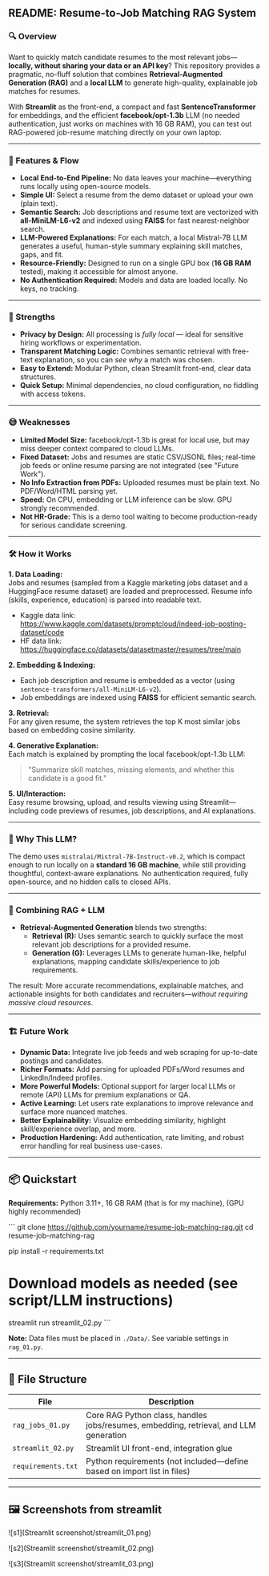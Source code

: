 ## README: Resume-to-Job Matching RAG System

### 🔍 Overview

Want to quickly match candidate resumes to the most relevant jobs—**locally, without sharing your data or an API key**? This repository provides a pragmatic, no-fluff solution that combines **Retrieval-Augmented Generation (RAG)** and a **local LLM** to generate high-quality, explainable job matches for resumes.

With **Streamlit** as the front-end, a compact and fast **SentenceTransformer** for embeddings, and the efficient **facebook/opt-1.3b** LLM (no needed authentication, just works on machines with 16 GB RAM), you can test out RAG-powered job-resume matching directly on your own laptop.

---

### 🚀 Features & Flow

- **Local End-to-End Pipeline:** No data leaves your machine—everything runs locally using open-source models.
- **Simple UI:** Select a resume from the demo dataset or upload your own (plain text).
- **Semantic Search:** Job descriptions and resume text are vectorized with **all-MiniLM-L6-v2** and indexed using **FAISS** for fast nearest-neighbor search.
- **LLM-Powered Explanations:** For each match, a local Mistral-7B LLM generates a useful, human-style summary explaining skill matches, gaps, and fit.
- **Resource-Friendly:** Designed to run on a single GPU box (**16 GB RAM** tested), making it accessible for almost anyone.
- **No Authentication Required:** Models and data are loaded locally. No keys, no tracking.

---

### 🦾 Strengths

- **Privacy by Design:** All processing is *fully local* — ideal for sensitive hiring workflows or experimentation.
- **Transparent Matching Logic:** Combines semantic retrieval with free-text explanation, so you can *see why* a match was chosen.
- **Easy to Extend:** Modular Python, clean Streamlit front-end, clear data structures.
- **Quick Setup:** Minimal dependencies, no cloud configuration, no fiddling with access tokens.

---

### 😅 Weaknesses

- **Limited Model Size:** facebook/opt-1.3b is great for local use, but may miss deeper context compared to cloud LLMs.
- **Fixed Dataset:** Jobs and resumes are static CSV/JSONL files; real-time job feeds or online resume parsing are not integrated (see "Future Work").
- **No Info Extraction from PDFs:** Uploaded resumes must be plain text. No PDF/Word/HTML parsing yet.
- **Speed:** On CPU, embedding or LLM inference can be slow. GPU strongly recommended.
- **Not HR-Grade:** This is a demo tool waiting to become production-ready for serious candidate screening.

---

### 🛠 How it Works

**1. Data Loading:**  
Jobs and resumes (sampled from a Kaggle marketing jobs dataset and a HuggingFace resume dataset) are loaded and preprocessed. Resume info (skills, experience, education) is parsed into readable text.
- Kaggle data link: https://www.kaggle.com/datasets/promptcloud/indeed-job-posting-dataset/code
- HF data link: https://huggingface.co/datasets/datasetmaster/resumes/tree/main

**2. Embedding & Indexing:**  
- Each job description and resume is embedded as a vector (using `sentence-transformers/all-MiniLM-L6-v2`).
- Job embeddings are indexed using **FAISS** for efficient semantic search.

**3. Retrieval:**  
For any given resume, the system retrieves the top K most similar jobs based on embedding cosine similarity.

**4. Generative Explanation:**  
Each match is explained by prompting the local facebook/opt-1.3b LLM:  
> "Summarize skill matches, missing elements, and whether this candidate is a good fit."

**5. UI/Interaction:**  
Easy resume browsing, upload, and results viewing using Streamlit—including code previews of resumes, job descriptions, and AI explanations.

---

### 🧠 Why This LLM?

The demo uses `mistralai/Mistral-7B-Instruct-v0.2`, which is compact enough to run locally on a **standard 16 GB machine**, while still providing thoughtful, context-aware explanations. No authentication required, fully open-source, and no hidden calls to closed APIs.

---

### 🤝 Combining RAG + LLM

- **Retrieval-Augmented Generation** blends two strengths:
  - **Retrieval (R):** Uses semantic search to quickly surface the most relevant job descriptions for a provided resume.
  - **Generation (G):** Leverages LLMs to generate human-like, helpful explanations, mapping candidate skills/experience to job requirements.

The result: More accurate recommendations, explainable matches, and actionable insights for both candidates and recruiters—*without requiring massive cloud resources*.

---

### 🏗️ Future Work

- **Dynamic Data:** Integrate live job feeds and web scraping for up-to-date postings and candidates.
- **Richer Formats:** Add parsing for uploaded PDFs/Word resumes and LinkedIn/Indeed profiles.
- **More Powerful Models:** Optional support for larger local LLMs or remote (API) LLMs for premium explanations or QA.
- **Active Learning:** Let users rate explanations to improve relevance and surface more nuanced matches.
- **Better Explainability:** Visualize embedding similarity, highlight skill/experience overlap, and more.
- **Production Hardening:** Add authentication, rate limiting, and robust error handling for real business use-cases.

---

## 📦 Quickstart

**Requirements:** Python 3.11+, 16 GB RAM (that is for my machine), (GPU highly recommended)

\```
git clone https://github.com/yourname/resume-job-matching-rag.git
cd resume-job-matching-rag

pip install -r requirements.txt

# Download models as needed (see script/LLM instructions)

streamlit run streamlit_02.py
\```

**Note:** Data files must be placed in `./Data/`. See variable settings in `rag_01.py`.

---

## 📝 File Structure

| File                   | Description                                   |
|------------------------|-----------------------------------------------|
| `rag_jobs_01.py`            | Core RAG Python class, handles jobs/resumes, embedding, retrieval, and LLM generation |
| `streamlit_02.py`      | Streamlit UI front-end, integration glue      |
| `requirements.txt`     | Python requirements (not included—define based on import list in files) |

---

## 🖼️ Screenshots from streamlit
![s1](Streamlit screenshot/streamlit_01.png)

![s2](Streamlit screenshot/streamlit_02.png)

![s3](Streamlit screenshot/streamlit_03.png)
